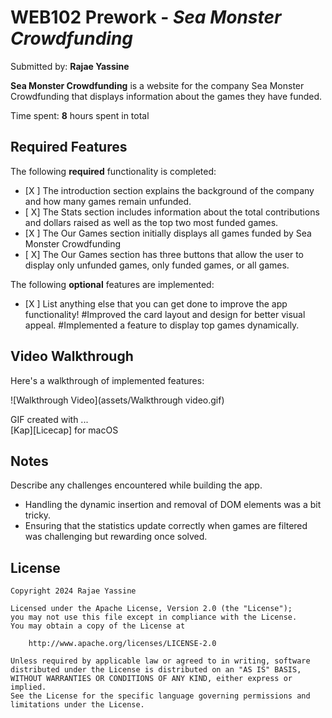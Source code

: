 # WEB102 Prework - *Sea Monster Crowdfunding*

Submitted by: **Rajae Yassine**

**Sea Monster Crowdfunding** is a website for the company Sea Monster Crowdfunding that displays information about the games they have funded.

Time spent: **8** hours spent in total

## Required Features

The following **required** functionality is completed:

* [X ] The introduction section explains the background of the company and how many games remain unfunded.
* [ X] The Stats section includes information about the total contributions and dollars raised as well as the top two most funded games.
* [X ] The Our Games section initially displays all games funded by Sea Monster Crowdfunding
* [ X] The Our Games section has three buttons that allow the user to display only unfunded games, only funded games, or all games.

The following **optional** features are implemented:

* [X ] List anything else that you can get done to improve the app functionality!
  #Improved the card layout and design for better visual appeal.
  #Implemented a feature to display top games dynamically.

## Video Walkthrough

Here's a walkthrough of implemented features:

![Walkthrough Video](assets/Walkthrough video.gif)

GIF created with ...  
[Kap][Licecap] for macOS






## Notes

Describe any challenges encountered while building the app.
- Handling the dynamic insertion and removal of DOM elements was a bit tricky.
- Ensuring that the statistics update correctly when games are filtered was challenging but rewarding once solved.


## License

    Copyright 2024 Rajae Yassine

    Licensed under the Apache License, Version 2.0 (the "License");
    you may not use this file except in compliance with the License.
    You may obtain a copy of the License at

        http://www.apache.org/licenses/LICENSE-2.0

    Unless required by applicable law or agreed to in writing, software
    distributed under the License is distributed on an "AS IS" BASIS,
    WITHOUT WARRANTIES OR CONDITIONS OF ANY KIND, either express or implied.
    See the License for the specific language governing permissions and
    limitations under the License.
